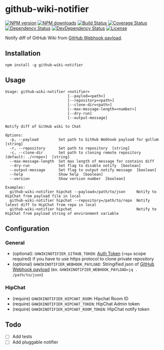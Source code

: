 # github-wiki-notifier

[![NPM version][npm-image]][npm-url]
[![NPM downloads][npm-download-image]][npm-download-url]
[![Build Status][travis-image]][travis-url]
[![Coverage Status][codecov-image]][codecov-url]
[![Dependency Status][daviddm-image]][daviddm-url]
[![DevDependency Status][daviddm-dev-image]][daviddm-dev-url]
[![License][license-image]][license-url]


Notify diff of GitHub Wiki from [GitHub Webhook payload](https://developer.github.com/v3/activity/events/types/#gollumevent).


## Installation

```
npm install -g github-wiki-notifier
```


## Usage

```
Usage: github-wiki-notifier <notifier>
                            [--paylod=<path>]
                            [--repository=<path>]
                            [--clone-dir=<path>]
                            [--max-message-length=<number>]
                            [--dry-run]
                            [--output-message]

Notify diff of GitHub wiki to Chat

Options:
  -p, --payload         Set path to GitHub Webhook payload for gollum  [string]
  -r, --repository      Set path to repository  [string]
  -c, --clone-dir       Set path to cloning remote repository [default: ./<repo>]  [string]
  --max-message-length  Set max length of message for contains diff
  --dry-run             Set flag to disable notify  [boolean]
  --output-message      Set flag to output notify message  [boolean]
  --help                Show help  [boolean]
  --version             Show version number  [boolean]

Examples:
  github-wiki-notifier hipchat --payload=/path/to/json     Notify to HipChat from payload file in local
  github-wiki-notifier hipchat --repository=/path/to/repo  Notify latest diff to HipChat from repo in local
  github-wiki-notifier hipchat                             Notify to HipChat from payload string of environment variable
```


## Configuration

### General

- (optional): `GHWIKINOTIFIER_GITHUB_TOKEN`:  [Auth Token](https://developer.github.com/v3/oauth_authorizations/#create-a-new-authorizationif) (`repo` scope required) if you have to use https protocol to clone private repository
- (optional) `GHWIKINOTIFIER_WEBHOOK_PAYLOAD`: Stringified json of  [GitHub Webhook payload](https://developer.github.com/v3/activity/events/types/#gollumevent) (ex. `GHWIKINOTIFIER_WEBHOOK_PAYLOAD=jq . /path/to/json`)

### HipChat

- (require) `GHWIKINOTIFIER_HIPCHAT_ROOM`: Hipchat Room ID
- (require) `GHWIKINOTIFIER_HIPCHAT_TOKEN`: HipChat Admin token
- (require) `GHWIKINOTIFIER_HIPCHAT_ROOM_TOKEN`: HipChat notify token


## Todo

- [ ] Add tests
- [ ] Add pluggable notifier

[npm-url]: https://www.npmjs.com/package/github-wiki-notifier
[npm-image]: https://img.shields.io/npm/v/github-wiki-notifier.svg?style=flat-square
[npm-download-url]: https://www.npmjs.com/package/github-wiki-notifier
[npm-download-image]: https://img.shields.io/npm/dt/github-wiki-notifier.svg?style=flat-square
[travis-url]: https://travis-ci.org/moqada/github-wiki-notifier
[travis-image]: https://img.shields.io/travis/moqada/github-wiki-notifier.svg?style=flat-square
[daviddm-url]: https://david-dm.org/moqada/github-wiki-notifier
[daviddm-image]: https://img.shields.io/david/moqada/github-wiki-notifier.svg?style=flat-square
[daviddm-dev-url]: https://david-dm.org/moqada/github-wiki-notifier#info=devDependencies
[daviddm-dev-image]: https://img.shields.io/david/dev/moqada/github-wiki-notifier.svg?style=flat-square
[codecov-url]: https://codecov.io/github/moqada/github-wiki-notifier
[codecov-image]: https://img.shields.io/codecov/c/github/moqada/github-wiki-notifier.svg?style=flat-square
[license-url]: http://opensource.org/licenses/MIT
[license-image]: https://img.shields.io/npm/l/github-wiki-notifier.svg?style=flat-square
